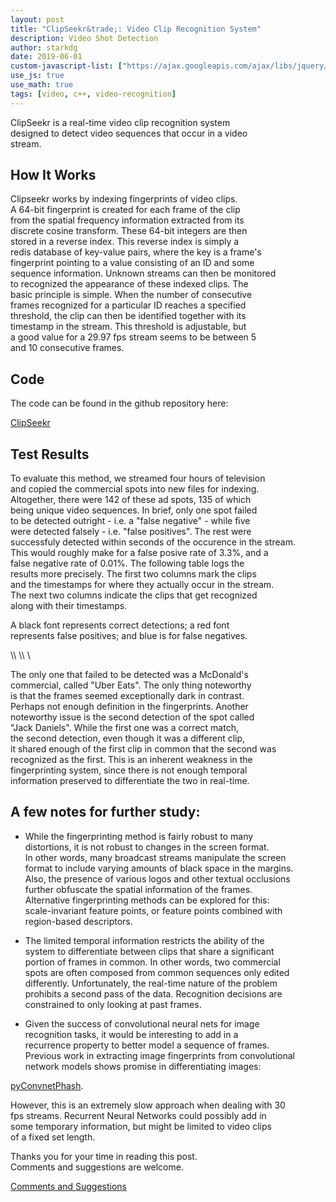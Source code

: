 ```yaml
---
layout: post
title: "ClipSeekr&trade;: Video Clip Recognition System"
description: Video Shot Detection
author: starkdg
date: 2019-06-01
custom-javascript-list: ["https://ajax.googleapis.com/ajax/libs/jquery/3.4.0/jquery.min.js","/assets/js/viewhtml.js"]
use_js: true
use_math: true
tags: [video, c++, video-recognition]
---
```


ClipSeekr is a real-time video clip recognition system  
designed to detect video sequences that occur in a video  
stream.
<!--more-->

## How It Works

Clipseekr works by indexing fingerprints of video clips.  
A 64-bit fingerprint is created for each frame of the clip  
from the spatial frequency information extracted from its  
discrete cosine transform.  These 64-bit integers are then  
stored in a reverse index.  This reverse index is simply a  
redis database of key-value pairs, where the key is a frame's  
fingerprint pointing to a value consisting of an ID and some  
sequence information. Unknown streams can then be monitored  
to recognized the appearance of these indexed clips.  The  
basic principle is simple.  When the number of consecutive  
frames recognized for a particular ID reaches a specified  
threshold, the clip can then be identified together with its  
timestamp in the stream.  This threshold is adjustable, but  
a good value for a 29.97 fps stream seems to be between 5  
and 10 consecutive frames.

## Code

The code can be found in the github repository here:  

[ClipSeekr](https://github.com/starkdg/clipseekr)

## Test Results

To evaluate this method, we streamed four hours of television  
and copied the commercial spots into new files for indexing.  
Altogether, there were 142 of these ad spots, 135 of which  
being unique video sequences.  In brief, only one spot failed  
to be detected outright - i.e. a "false negative" - while five  
were detected falsely - i.e. "false positives".  The rest were  
successfuly detected within seconds of the occurence in the stream.  
This would roughly make for a false posive rate of 3.3%, and a  
false negative rate of 0.01%.  The following table logs the  
results more precisely.  The first two columns mark the clips  
and the timestamps for where they actually occur in the stream.  
The next two columns indicate the clips that get recognized  
along with their timestamps.


A black font represents correct detections; a red font  
represents false positives; and blue is for false negatives.

<div class="viewport" id="includedContent"></div>
\\
\\
\

The only one that failed to be detected was a McDonald's  
commercial, called "Uber Eats".  The only thing noteworthy  
is that the frames seemed exceptionally dark in contrast.  
Perhaps not enough definition in the fingerprints.  Another  
noteworthy issue is the second detection of the spot called  
"Jack Daniels".  While the first one was a correct match,  
the second detection, even though it was a different clip,  
it shared enough of the first clip in common that the second was  
recognized as the first.  This is an inherent weakness in the  
fingerprinting system, since there is not enough temporal  
information preserved to differentiate the two in real-time.

## A few notes for further study:

* While the fingerprinting method is fairly robust to many  
distortions, it is not robust to changes in the screen format.  
In other words, many broadcast streams manipulate the screen  
format to include varying amounts of black space in the margins.  
Also, the presence of various logos and other textual occlusions  
further obfuscate the spatial information of the frames.  
Alternative fingerprinting methods can be explored for this:  
scale-invariant feature points, or feature points combined with  
region-based descriptors.

* The limited temporal information restricts the ability of the  
system to differentiate between clips that share a significant  
portion of frames in common.  In other words, two commercial  
spots are often composed from common sequences only edited  
differently. Unfortunately, the real-time nature of the problem  
prohibits a second pass of the data. Recognition decisions are  
constrained to only looking at past frames.

* Given the success of convolutional neural nets for image  
recognition tasks, it would be interesting to add in a  
recurrence property to better model a sequence of frames.  
Previous work in extracting image fingerprints from convolutional  
network models shows promise in differentiating images:

[pyConvnetPhash](https://blog.phash.org/posts/concise-image-descriptor).  

However, this is an extremely slow approach when dealing with 30  
fps streams. Recurrent Neural Networks could possibly add in  
some temporary information, but might be limited to video clips  
of a fixed set length.

Thanks you for your time in reading this post.  
Comments and suggestions are welcome.

[Comments and Suggestions](https://github.com/starkdg/clipseekr/issues)

